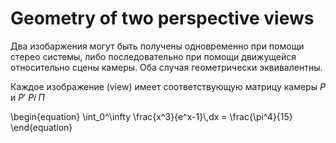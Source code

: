 # Geometry of two perspective views

Два изобаржения могут быть получены одновременно при помощи стерео системы, либо последовательно при помощи
движущейся относительно сцены камеры. Оба случая геометрически эквивалентны.

Каждое изображение (view) имеет соответствующую матрицу камеры $P$ и $P'$ $Pi$ $\Pi$

<div class="math">
\begin{equation}
  \int_0^\infty \frac{x^3}{e^x-1}\,dx = \frac{\pi^4}{15}  
\end{equation}
</div>
